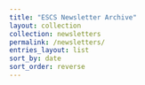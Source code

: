 ```yaml
---
title: "ESCS Newsletter Archive"
layout: collection
collection: newsletters
permalink: /newsletters/
entries_layout: list
sort_by: date
sort_order: reverse
---
```

